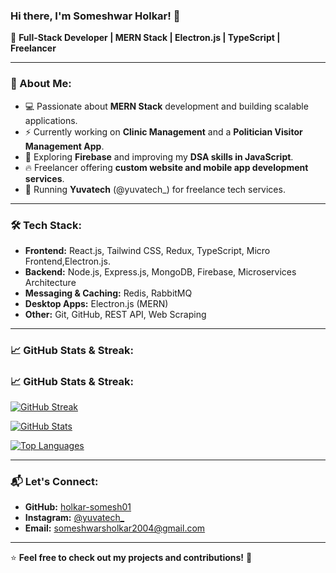 ### Hi there, I'm Someshwar Holkar! 👋

🚀 **Full-Stack Developer | MERN Stack | Electron.js | TypeScript | Freelancer**

---

### 📌 About Me:
- 💻 Passionate about **MERN Stack** development and building scalable applications.
- ⚡ Currently working on **Clinic Management** and a **Politician Visitor Management App**.
- 🎯 Exploring **Firebase** and improving my **DSA skills in JavaScript**.
- 🔥 Freelancer offering **custom website and mobile app development services**.
- 📢 Running **Yuvatech** (@yuvatech_) for freelance tech services.

---

### 🛠️ Tech Stack:
- **Frontend:** React.js, Tailwind CSS, Redux, TypeScript, Micro Frontend,Electron.js.
- **Backend:** Node.js, Express.js, MongoDB, Firebase, Microservices Architecture
- **Messaging & Caching:** Redis, RabbitMQ
- **Desktop Apps:** Electron.js (MERN)
- **Other:** Git, GitHub, REST API, Web Scraping

---

### 📈 GitHub Stats & Streak:
### 📈 GitHub Stats & Streak:
[![GitHub Streak](https://streak-stats.demolab.com?user=holkar-somesh01&theme=react&hide_border=true&border_radius=10&date_format=M%20j%5B%2C%20Y%5D)](https://git.io/streak-stats)

[![GitHub Stats](https://github-readme-stats.vercel.app/api?username=holkar-somesh01&show_icons=true&theme=react&hide_border=true&border_radius=10)](https://github.com/holkar-somesh01)

[![Top Languages](https://github-readme-stats.vercel.app/api/top-langs/?username=holkar-somesh01&layout=compact&theme=react&hide_border=true&border_radius=10)](https://github.com/holkar-somesh01)

---

### 📬 Let's Connect:
- **GitHub:** [holkar-somesh01](https://github.com/holkar-somesh01)
- **Instagram:** [@yuvatech_](https://www.instagram.com/yuvatech_/)
- **Email:** someshwarsholkar2004@gmail.com

---

⭐ **Feel free to check out my projects and contributions!** 🚀
